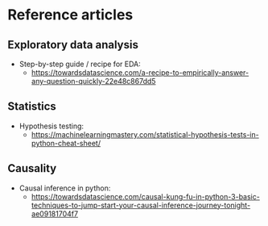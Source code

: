 # Reference articles

## Exploratory data analysis

- Step-by-step guide / recipe for EDA:
  - <https://towardsdatascience.com/a-recipe-to-empirically-answer-any-question-quickly-22e48c867dd5>

## Statistics

- Hypothesis testing:
  - <https://machinelearningmastery.com/statistical-hypothesis-tests-in-python-cheat-sheet/>

## Causality

- Causal inference in python:
  - <https://towardsdatascience.com/causal-kung-fu-in-python-3-basic-techniques-to-jump-start-your-causal-inference-journey-tonight-ae09181704f7>